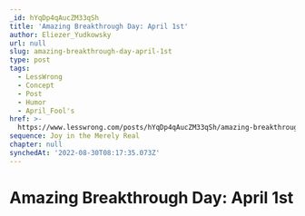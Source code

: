 ```yaml
---
_id: hYqDp4qAucZM33qSh
title: 'Amazing Breakthrough Day: April 1st'
author: Eliezer_Yudkowsky
url: null
slug: amazing-breakthrough-day-april-1st
type: post
tags:
  - LessWrong
  - Concept
  - Post
  - Humor
  - April_Fool's
href: >-
  https://www.lesswrong.com/posts/hYqDp4qAucZM33qSh/amazing-breakthrough-day-april-1st
sequence: Joy in the Merely Real
chapter: null
synchedAt: '2022-08-30T08:17:35.073Z'
---
```

# Amazing Breakthrough Day: April 1st

